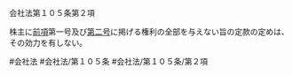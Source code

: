 会社法第１０５条第２項

株主に[前項](会社法＿＿＿＿第１０５条第１項)第一号及び[第二号](会社法＿＿＿＿第１０５条第２項第２号)に掲げる権利の全部を与えない旨の定款の定めは、その効力を有しない。

#会社法
#会社法/第１０５条
#会社法/第１０５条/第２項
